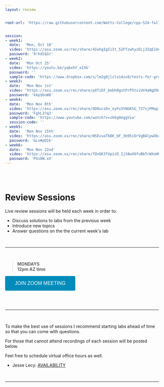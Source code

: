 ```yaml
---
layout: review


root-url: 'https://raw.githubusercontent.com/Watts-College/cpp-524-fall-2021/master/review-sessions/'


session: 
- week1:
  date:  'Mon, Oct 18'  
  video: 'https://asu.zoom.us/rec/share/4IwhgIgIiIt_52FfzwhyzELj3ZqEiUAsyr7y2Kqw4iPsX8dexaVFx-7DA6nfGL30.ICDRozhbAOF3q4VK'
  password: '9!hdS$Gr'
- week2:
  date:  'Mon Oct 25'  
  video: 'https://youtu.be/yqbxhY_eIXk'
  password: ''
  sample-code: 'https://www.dropbox.com/s/lm2g0jlzlo14zu9/tests-for-group-equivalence.pdf?dl=0' 
- week3:
  date:  'Mon Nov 1st'  
  video: 'https://asu.zoom.us/rec/share/p8TiEF_bebh0gotPrP5tviUV4aNgD9ac_ddVVSADN2CK0FYUjQxt1U6fsY0GcyrX.CbAFd590xYA3WQuc'
  password: 'kkp$6uW8'
- week4:
  date:  'Mon Nov 8th'  
  video: 'https://asu.zoom.us/rec/share/OD8ucsDv_oyFo3tNGKSG_7Z7sjPMapiiLlDxd3hkjizSCXkYSkNnj3rjM-TGHXts.3le89V_Edu36ZCoK'
  password: 'FgkL3?q3'
  sample-code: 'https://www.youtube.com/watch?v=zk6gOeggViw' 
  session-code: '' 
- week5:
  date:  'Mon Nov 15th'  
  video: 'https://asu.zoom.us/rec/share/WSEvuaT68K_bF_3b95cDrVgBAlpwObrVYslh0wFg_qhdOp4sc3V27A5XXYqiturU.Su_NQSrwhhMOStIX'
  password: '&Lx#pD1k'
- week6:
  date:  'Mon Nov 22nd'  
  video: 'https://asu.zoom.us/rec/share/fQvQK3fUpisD_IjS8wX6fuBbTcWXoHKkGfu9bd8DTv8FOeOdaQzShpJcMC0B1zfx.etjYz3Yim9794vke'
  password: 'PGs8W.xX'  
---
```





<br><br>

# Review Sessions 

Live review sessions will be held each week in order to: 

* Discuss solutions to labs from the previous week 
* Introduce new topics 
* Answer questions on the the current week's lab 


<br> 
<hr>
<br>


> **MONDAYS**    
> **12pm AZ time** 

<a href='https://asu.zoom.us/j/87540573400' target=""> <button class="zoom">JOIN ZOOM MEETING</button></a>

<br>



<!--  **Add to your calendar:** <a target="_blank" href=""><img border="0" src="https://www.google.com/calendar/images/ext/gc_button1_en.gif"></a>  -->




<br> 
<hr>
<br>


To make the best use of sessions I recommend starting labs ahead of time so that you can come with questions. 

For those that cannot attend recordings of each session will be posted below. 

Feel free to schedule virtual office hours as well.   

* Jesse Lecy: [AVAILABILITY](https://calendly.com/lecy/)


<br> 
<hr>
<br>
<br>





<style>
.zoom {
  background-color: #008CBA; 
  border: none;
  color: white;
  padding: 15px 32px;
  text-align: center;
  text-decoration: none;
  display: inline-block;
  font-size: 16px;
  border-radius: 4px;
}
</style>



